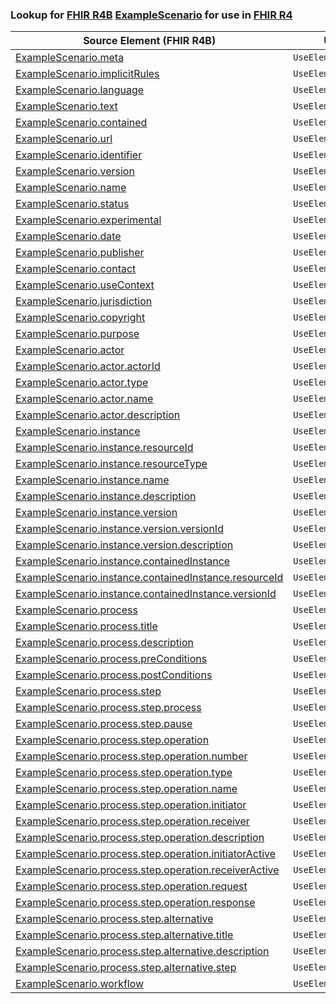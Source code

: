 ### Lookup for [FHIR R4B](https://hl7.org/fhir/R4B/) [ExampleScenario](https://hl7.org/fhir/R4B/ExampleScenario.html) for use in [FHIR R4](https://hl7.org/fhir/R4/)

| Source Element (FHIR R4B) | Usage | Target |
| -------------- | ----- | ------ |
| [ExampleScenario.meta](https://hl7.org/fhir/R4B/ExampleScenario.html#resource) | `UseElementSameName` | [ExampleScenario.meta](https://hl7.org/fhir/R4/ExampleScenario.html#resource) |
| [ExampleScenario.implicitRules](https://hl7.org/fhir/R4B/ExampleScenario.html#resource) | `UseElementSameName` | [ExampleScenario.implicitRules](https://hl7.org/fhir/R4/ExampleScenario.html#resource) |
| [ExampleScenario.language](https://hl7.org/fhir/R4B/ExampleScenario.html#resource) | `UseElementSameName` | [ExampleScenario.language](https://hl7.org/fhir/R4/ExampleScenario.html#resource) |
| [ExampleScenario.text](https://hl7.org/fhir/R4B/ExampleScenario.html#resource) | `UseElementSameName` | [ExampleScenario.text](https://hl7.org/fhir/R4/ExampleScenario.html#resource) |
| [ExampleScenario.contained](https://hl7.org/fhir/R4B/ExampleScenario.html#resource) | `UseElementSameName` | [ExampleScenario.contained](https://hl7.org/fhir/R4/ExampleScenario.html#resource) |
| [ExampleScenario.url](https://hl7.org/fhir/R4B/ExampleScenario.html#resource) | `UseElementSameName` | [ExampleScenario.url](https://hl7.org/fhir/R4/ExampleScenario.html#resource) |
| [ExampleScenario.identifier](https://hl7.org/fhir/R4B/ExampleScenario.html#resource) | `UseElementSameName` | [ExampleScenario.identifier](https://hl7.org/fhir/R4/ExampleScenario.html#resource) |
| [ExampleScenario.version](https://hl7.org/fhir/R4B/ExampleScenario.html#resource) | `UseElementSameName` | [ExampleScenario.version](https://hl7.org/fhir/R4/ExampleScenario.html#resource) |
| [ExampleScenario.name](https://hl7.org/fhir/R4B/ExampleScenario.html#resource) | `UseElementSameName` | [ExampleScenario.name](https://hl7.org/fhir/R4/ExampleScenario.html#resource) |
| [ExampleScenario.status](https://hl7.org/fhir/R4B/ExampleScenario.html#resource) | `UseElementSameName` | [ExampleScenario.status](https://hl7.org/fhir/R4/ExampleScenario.html#resource) |
| [ExampleScenario.experimental](https://hl7.org/fhir/R4B/ExampleScenario.html#resource) | `UseElementSameName` | [ExampleScenario.experimental](https://hl7.org/fhir/R4/ExampleScenario.html#resource) |
| [ExampleScenario.date](https://hl7.org/fhir/R4B/ExampleScenario.html#resource) | `UseElementSameName` | [ExampleScenario.date](https://hl7.org/fhir/R4/ExampleScenario.html#resource) |
| [ExampleScenario.publisher](https://hl7.org/fhir/R4B/ExampleScenario.html#resource) | `UseElementSameName` | [ExampleScenario.publisher](https://hl7.org/fhir/R4/ExampleScenario.html#resource) |
| [ExampleScenario.contact](https://hl7.org/fhir/R4B/ExampleScenario.html#resource) | `UseElementSameName` | [ExampleScenario.contact](https://hl7.org/fhir/R4/ExampleScenario.html#resource) |
| [ExampleScenario.useContext](https://hl7.org/fhir/R4B/ExampleScenario.html#resource) | `UseElementSameName` | [ExampleScenario.useContext](https://hl7.org/fhir/R4/ExampleScenario.html#resource) |
| [ExampleScenario.jurisdiction](https://hl7.org/fhir/R4B/ExampleScenario.html#resource) | `UseElementSameName` | [ExampleScenario.jurisdiction](https://hl7.org/fhir/R4/ExampleScenario.html#resource) |
| [ExampleScenario.copyright](https://hl7.org/fhir/R4B/ExampleScenario.html#resource) | `UseElementSameName` | [ExampleScenario.copyright](https://hl7.org/fhir/R4/ExampleScenario.html#resource) |
| [ExampleScenario.purpose](https://hl7.org/fhir/R4B/ExampleScenario.html#resource) | `UseElementSameName` | [ExampleScenario.purpose](https://hl7.org/fhir/R4/ExampleScenario.html#resource) |
| [ExampleScenario.actor](https://hl7.org/fhir/R4B/ExampleScenario.html#resource) | `UseElementSameName` | [ExampleScenario.actor](https://hl7.org/fhir/R4/ExampleScenario.html#resource) |
| [ExampleScenario.actor.actorId](https://hl7.org/fhir/R4B/ExampleScenario.html#resource) | `UseElementSameName` | [ExampleScenario.actor.actorId](https://hl7.org/fhir/R4/ExampleScenario.html#resource) |
| [ExampleScenario.actor.type](https://hl7.org/fhir/R4B/ExampleScenario.html#resource) | `UseElementSameName` | [ExampleScenario.actor.type](https://hl7.org/fhir/R4/ExampleScenario.html#resource) |
| [ExampleScenario.actor.name](https://hl7.org/fhir/R4B/ExampleScenario.html#resource) | `UseElementSameName` | [ExampleScenario.actor.name](https://hl7.org/fhir/R4/ExampleScenario.html#resource) |
| [ExampleScenario.actor.description](https://hl7.org/fhir/R4B/ExampleScenario.html#resource) | `UseElementSameName` | [ExampleScenario.actor.description](https://hl7.org/fhir/R4/ExampleScenario.html#resource) |
| [ExampleScenario.instance](https://hl7.org/fhir/R4B/ExampleScenario.html#resource) | `UseElementSameName` | [ExampleScenario.instance](https://hl7.org/fhir/R4/ExampleScenario.html#resource) |
| [ExampleScenario.instance.resourceId](https://hl7.org/fhir/R4B/ExampleScenario.html#resource) | `UseElementSameName` | [ExampleScenario.instance.resourceId](https://hl7.org/fhir/R4/ExampleScenario.html#resource) |
| [ExampleScenario.instance.resourceType](https://hl7.org/fhir/R4B/ExampleScenario.html#resource) | `UseElementSameName` | [ExampleScenario.instance.resourceType](https://hl7.org/fhir/R4/ExampleScenario.html#resource) |
| [ExampleScenario.instance.name](https://hl7.org/fhir/R4B/ExampleScenario.html#resource) | `UseElementSameName` | [ExampleScenario.instance.name](https://hl7.org/fhir/R4/ExampleScenario.html#resource) |
| [ExampleScenario.instance.description](https://hl7.org/fhir/R4B/ExampleScenario.html#resource) | `UseElementSameName` | [ExampleScenario.instance.description](https://hl7.org/fhir/R4/ExampleScenario.html#resource) |
| [ExampleScenario.instance.version](https://hl7.org/fhir/R4B/ExampleScenario.html#resource) | `UseElementSameName` | [ExampleScenario.instance.version](https://hl7.org/fhir/R4/ExampleScenario.html#resource) |
| [ExampleScenario.instance.version.versionId](https://hl7.org/fhir/R4B/ExampleScenario.html#resource) | `UseElementSameName` | [ExampleScenario.instance.version.versionId](https://hl7.org/fhir/R4/ExampleScenario.html#resource) |
| [ExampleScenario.instance.version.description](https://hl7.org/fhir/R4B/ExampleScenario.html#resource) | `UseElementSameName` | [ExampleScenario.instance.version.description](https://hl7.org/fhir/R4/ExampleScenario.html#resource) |
| [ExampleScenario.instance.containedInstance](https://hl7.org/fhir/R4B/ExampleScenario.html#resource) | `UseElementSameName` | [ExampleScenario.instance.containedInstance](https://hl7.org/fhir/R4/ExampleScenario.html#resource) |
| [ExampleScenario.instance.containedInstance.resourceId](https://hl7.org/fhir/R4B/ExampleScenario.html#resource) | `UseElementSameName` | [ExampleScenario.instance.containedInstance.resourceId](https://hl7.org/fhir/R4/ExampleScenario.html#resource) |
| [ExampleScenario.instance.containedInstance.versionId](https://hl7.org/fhir/R4B/ExampleScenario.html#resource) | `UseElementSameName` | [ExampleScenario.instance.containedInstance.versionId](https://hl7.org/fhir/R4/ExampleScenario.html#resource) |
| [ExampleScenario.process](https://hl7.org/fhir/R4B/ExampleScenario.html#resource) | `UseElementSameName` | [ExampleScenario.process](https://hl7.org/fhir/R4/ExampleScenario.html#resource) |
| [ExampleScenario.process.title](https://hl7.org/fhir/R4B/ExampleScenario.html#resource) | `UseElementSameName` | [ExampleScenario.process.title](https://hl7.org/fhir/R4/ExampleScenario.html#resource) |
| [ExampleScenario.process.description](https://hl7.org/fhir/R4B/ExampleScenario.html#resource) | `UseElementSameName` | [ExampleScenario.process.description](https://hl7.org/fhir/R4/ExampleScenario.html#resource) |
| [ExampleScenario.process.preConditions](https://hl7.org/fhir/R4B/ExampleScenario.html#resource) | `UseElementSameName` | [ExampleScenario.process.preConditions](https://hl7.org/fhir/R4/ExampleScenario.html#resource) |
| [ExampleScenario.process.postConditions](https://hl7.org/fhir/R4B/ExampleScenario.html#resource) | `UseElementSameName` | [ExampleScenario.process.postConditions](https://hl7.org/fhir/R4/ExampleScenario.html#resource) |
| [ExampleScenario.process.step](https://hl7.org/fhir/R4B/ExampleScenario.html#resource) | `UseElementSameName` | [ExampleScenario.process.step](https://hl7.org/fhir/R4/ExampleScenario.html#resource) |
| [ExampleScenario.process.step.process](https://hl7.org/fhir/R4B/ExampleScenario.html#resource) | `UseElementSameName` | [ExampleScenario.process.step.process](https://hl7.org/fhir/R4/ExampleScenario.html#resource) |
| [ExampleScenario.process.step.pause](https://hl7.org/fhir/R4B/ExampleScenario.html#resource) | `UseElementSameName` | [ExampleScenario.process.step.pause](https://hl7.org/fhir/R4/ExampleScenario.html#resource) |
| [ExampleScenario.process.step.operation](https://hl7.org/fhir/R4B/ExampleScenario.html#resource) | `UseElementSameName` | [ExampleScenario.process.step.operation](https://hl7.org/fhir/R4/ExampleScenario.html#resource) |
| [ExampleScenario.process.step.operation.number](https://hl7.org/fhir/R4B/ExampleScenario.html#resource) | `UseElementSameName` | [ExampleScenario.process.step.operation.number](https://hl7.org/fhir/R4/ExampleScenario.html#resource) |
| [ExampleScenario.process.step.operation.type](https://hl7.org/fhir/R4B/ExampleScenario.html#resource) | `UseElementSameName` | [ExampleScenario.process.step.operation.type](https://hl7.org/fhir/R4/ExampleScenario.html#resource) |
| [ExampleScenario.process.step.operation.name](https://hl7.org/fhir/R4B/ExampleScenario.html#resource) | `UseElementSameName` | [ExampleScenario.process.step.operation.name](https://hl7.org/fhir/R4/ExampleScenario.html#resource) |
| [ExampleScenario.process.step.operation.initiator](https://hl7.org/fhir/R4B/ExampleScenario.html#resource) | `UseElementSameName` | [ExampleScenario.process.step.operation.initiator](https://hl7.org/fhir/R4/ExampleScenario.html#resource) |
| [ExampleScenario.process.step.operation.receiver](https://hl7.org/fhir/R4B/ExampleScenario.html#resource) | `UseElementSameName` | [ExampleScenario.process.step.operation.receiver](https://hl7.org/fhir/R4/ExampleScenario.html#resource) |
| [ExampleScenario.process.step.operation.description](https://hl7.org/fhir/R4B/ExampleScenario.html#resource) | `UseElementSameName` | [ExampleScenario.process.step.operation.description](https://hl7.org/fhir/R4/ExampleScenario.html#resource) |
| [ExampleScenario.process.step.operation.initiatorActive](https://hl7.org/fhir/R4B/ExampleScenario.html#resource) | `UseElementSameName` | [ExampleScenario.process.step.operation.initiatorActive](https://hl7.org/fhir/R4/ExampleScenario.html#resource) |
| [ExampleScenario.process.step.operation.receiverActive](https://hl7.org/fhir/R4B/ExampleScenario.html#resource) | `UseElementSameName` | [ExampleScenario.process.step.operation.receiverActive](https://hl7.org/fhir/R4/ExampleScenario.html#resource) |
| [ExampleScenario.process.step.operation.request](https://hl7.org/fhir/R4B/ExampleScenario.html#resource) | `UseElementSameName` | [ExampleScenario.process.step.operation.request](https://hl7.org/fhir/R4/ExampleScenario.html#resource) |
| [ExampleScenario.process.step.operation.response](https://hl7.org/fhir/R4B/ExampleScenario.html#resource) | `UseElementSameName` | [ExampleScenario.process.step.operation.response](https://hl7.org/fhir/R4/ExampleScenario.html#resource) |
| [ExampleScenario.process.step.alternative](https://hl7.org/fhir/R4B/ExampleScenario.html#resource) | `UseElementSameName` | [ExampleScenario.process.step.alternative](https://hl7.org/fhir/R4/ExampleScenario.html#resource) |
| [ExampleScenario.process.step.alternative.title](https://hl7.org/fhir/R4B/ExampleScenario.html#resource) | `UseElementSameName` | [ExampleScenario.process.step.alternative.title](https://hl7.org/fhir/R4/ExampleScenario.html#resource) |
| [ExampleScenario.process.step.alternative.description](https://hl7.org/fhir/R4B/ExampleScenario.html#resource) | `UseElementSameName` | [ExampleScenario.process.step.alternative.description](https://hl7.org/fhir/R4/ExampleScenario.html#resource) |
| [ExampleScenario.process.step.alternative.step](https://hl7.org/fhir/R4B/ExampleScenario.html#resource) | `UseElementSameName` | [ExampleScenario.process.step.alternative.step](https://hl7.org/fhir/R4/ExampleScenario.html#resource) |
| [ExampleScenario.workflow](https://hl7.org/fhir/R4B/ExampleScenario.html#resource) | `UseElementSameName` | [ExampleScenario.workflow](https://hl7.org/fhir/R4/ExampleScenario.html#resource) |
